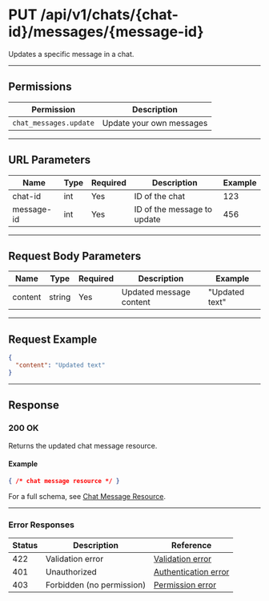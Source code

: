 # PUT /api/v1/chats/{chat-id}/messages/{message-id}

Updates a specific message in a chat.


---

## Permissions
| Permission           | Description                |
|----------------------|---------------------------|
| `chat_messages.update` | Update your own messages  |

---

## URL Parameters
| Name       | Type | Required | Description                | Example |
|------------|------|----------|----------------------------|---------|
| chat-id    | int  | Yes      | ID of the chat             | 123     |
| message-id | int  | Yes      | ID of the message to update| 456     |

---

## Request Body Parameters
| Name    | Type   | Required | Description                | Example         |
|---------|--------|----------|----------------------------|-----------------|
| content | string | Yes      | Updated message content    | "Updated text"  |

---

## Request Example
```json
{
  "content": "Updated text"
}
```

---

## Response

### 200 OK
Returns the updated chat message resource.

#### Example
```json
{ /* chat message resource */ }
```

For a full schema, see [Chat Message Resource](chat_message_resource.md).

---

### Error Responses
| Status | Description                | Reference                                      |
|--------|----------------------------|------------------------------------------------|
| 422    | Validation error           | [Validation error](../../_globals/validation-errors.md) |
| 401    | Unauthorized               | [Authentication error](../../_globals/authentication-errors.md) |
| 403    | Forbidden (no permission)  | [Permission error](../../_globals/permission-errors.md) |
